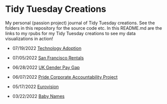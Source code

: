 # Tidy Tuesday Creations

My personal (passion project) journal of Tidy Tuesday creations. See the folders in this repository for the source code etc. In this README.md are the links to my rpubs for my Tidy Tuesday creations to see my data visualizations in action! 

* 07/19/2022 [Technology Adoption](https://rpubs.com/scolando/Tidy-Tuesday-07-19-2022)

* 07/05/2022 [San Francisco Rentals](https://rpubs.com/scolando/Tidy-Tuesday-07-05-2022)

* 06/28/2022 [UK Gender Pay Gap](https://rpubs.com/scolando/Tidy-Tuesday-06-28-2022)

* 06/07/2022 [Pride Corporate Accountability Project](https://rpubs.com/scolando/Tidy-Tuesday-06-07-2022)

* 05/17/2022 [Eurovision](https://rpubs.com/scolando/Tidy-Tuesday-05-17-2022)

* 03/22/2022 [Baby Names](https://rpubs.com/scolando/Tidy-Tuesday-03-22-2022)
